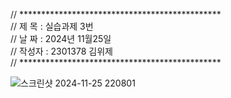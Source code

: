 // **********************************************                                                                               
// 제 목 : 실습과제 3번                                                                                                           
// 날 짜 : 2024년 11월25일                                                                                                       
// 작성자 : 2301378 김위제                                                                                                       
// **********************************************

![스크린샷 2024-11-25 220801](https://github.com/user-attachments/assets/4d42c594-2a0d-485c-90a9-e2d26b8501df)
